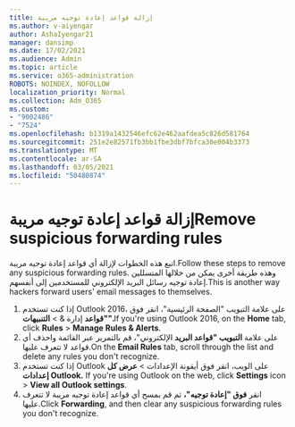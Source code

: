 ```yaml
---
title: إزالة قواعد إعادة توجيه مريبة
ms.author: v-aiyengar
author: AshaIyengar21
manager: dansimp
ms.date: 17/02/2021
ms.audience: Admin
ms.topic: article
ms.service: o365-administration
ROBOTS: NOINDEX, NOFOLLOW
localization_priority: Normal
ms.collection: Adm_O365
ms.custom:
- "9002486"
- "7524"
ms.openlocfilehash: b1319a1432546efc62e462aafdea5c826d581764
ms.sourcegitcommit: 251e2e82571fb3bb1fbe3dbf7bfca30e004b3373
ms.translationtype: MT
ms.contentlocale: ar-SA
ms.lasthandoff: 03/05/2021
ms.locfileid: "50480874"
---
```

# <a name="remove-suspicious-forwarding-rules"></a><span data-ttu-id="81953-102">إزالة قواعد إعادة توجيه مريبة</span><span class="sxs-lookup"><span data-stu-id="81953-102">Remove suspicious forwarding rules</span></span>

<span data-ttu-id="81953-103">اتبع هذه الخطوات لإزالة أي قواعد إعادة توجيه مريبة.</span><span class="sxs-lookup"><span data-stu-id="81953-103">Follow these steps to remove any suspicious forwarding rules.</span></span> <span data-ttu-id="81953-104">وهذه طريقة أخرى يمكن من خلالها المتسللين إعادة توجيه رسائل البريد الإلكتروني للمستخدمين إلى أنفسهم.</span><span class="sxs-lookup"><span data-stu-id="81953-104">This is another way hackers forward users' email messages to themselves.</span></span>

1. <span data-ttu-id="81953-105">إذا كنت تستخدم Outlook 2016، على  علامة التبويب "الصفحة الرئيسية"، انقر فوق **"قواعد** إدارة &  >  **التنبيهات".**</span><span class="sxs-lookup"><span data-stu-id="81953-105">If you're using Outlook 2016, on the **Home** tab, click **Rules** > **Manage Rules & Alerts**.</span></span> 
1. <span data-ttu-id="81953-106">على علامة **التبويب "قواعد البريد** الإلكتروني"، قم بالتمرير عبر القائمة واحذف أي قواعد لا تتعرف عليها.</span><span class="sxs-lookup"><span data-stu-id="81953-106">On the **Email Rules** tab, scroll through the list and delete any rules you don't recognize.</span></span>
1. <span data-ttu-id="81953-107">إذا كنت تستخدم Outlook على الويب، انقر فوق أيقونة الإعدادات > **عرض كل إعدادات Outlook.** </span><span class="sxs-lookup"><span data-stu-id="81953-107">If you're using Outlook on the web, click **Settings** icon > **View all Outlook settings**.</span></span>
1. <span data-ttu-id="81953-108">انقر **فوق "إعادة توجيه"،** ثم قم بمسح أي قواعد إعادة توجيه مريبة لا تتعرف عليها.</span><span class="sxs-lookup"><span data-stu-id="81953-108">Click **Forwarding**, and then clear any suspicious forwarding rules you don't recognize.</span></span>
